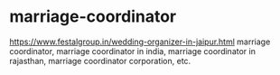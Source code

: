 # marriage-coordinator
https://www.festalgroup.in/wedding-organizer-in-jaipur.html marriage coordinator, marriage coordinator in india, marriage coordinator in rajasthan, marriage coordinator corporation, etc.
